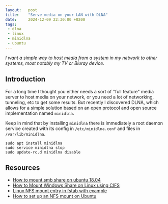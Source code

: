 ```yaml
---
layout:   post
title:    "Serve media on your LAN with DLNA"
date:     2024-12-09 22:30:00 +0200
tags:
 - dlna
 - linux
 - minidlna
 - ubuntu
---
```

*I want a simple way to host media from a system in my network to other systems, most notably my TV or Bluray device.*

## Introduction

For a long time I thought you either needs a sort of "full feature" media server to host media on your network, or you need a lot of networking, tunneling, etc to get some results. But recently I discovered DLNA, which allows for a simple solution based on an open protocol and open source implementation named `minidlna`.



Keep in mind that by installing `minidlna` there is immediately a root daemon service created with its config in `/etc/minidlna.conf` and files in `/var/lib/minidlna`.

```console
sudo apt install minidlna
sudo service minidlna stop
sudo update-rc.d minidlna disable
```


## Resources
- [How to mount smb share on ubuntu 18.04][askubuntu]
- [How to Mount Windows Share on Linux using CIFS][linuxize]
- [Linux NFS mount entry in fstab with example][linuxopsys]
- [How to set up an NFS mount on Ubuntu][digitalocean]

[askubuntu]: https://askubuntu.com/questions/1050460/how-to-mount-smb-share-on-ubuntu-18-04
[linuxize]: https://linuxize.com/post/how-to-mount-cifs-windows-share-on-linux/
[linuxopsys]: https://linuxopsys.com/topics/linux-nfs-mount-entry-in-fstab-with-example
[digitalocean]: https://www.digitalocean.com/community/tutorials/how-to-set-up-an-nfs-mount-on-ubuntu-20-04
